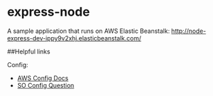 # express-node

A sample application that runs on AWS Elastic Beanstalk: http://node-express-dev-ippy9v2xhj.elasticbeanstalk.com/


##Helpful links

Config:

* [AWS Config Docs](https://docs.aws.amazon.com/elasticbeanstalk/latest/dg/command-options.html)
* [SO Config Question](https://stackoverflow.com/questions/19383897/how-to-set-node-env-variable-in-elasticbeanstalk-optionsettings-file#19384866)